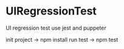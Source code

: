 # UIRegressionTest
UI regression test use jest and puppeter

init project -> npm install
run test -> npm test
